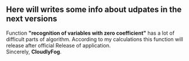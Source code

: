 ## Here will writes some info about udpates in the next versions
Function **"recognition of variables with zero coefficient"** has a lot of difficult parts of algorithm. 
According to my calculations this function will release after official Release of application. 
<br />
Sincerely, **CloudlyFog**.
